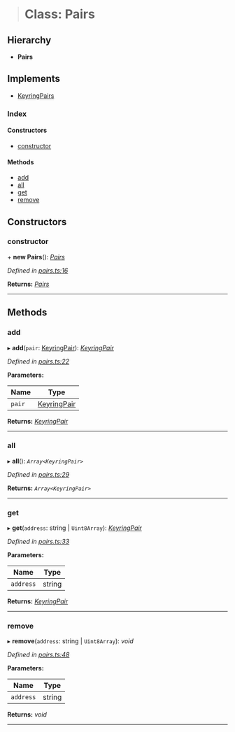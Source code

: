 > # Class: Pairs

## Hierarchy

* **Pairs**

## Implements

* [KeyringPairs](../interfaces/_types_.keyringpairs.md)

### Index

#### Constructors

* [constructor](_pairs_.pairs.md#constructor)

#### Methods

* [add](_pairs_.pairs.md#add)
* [all](_pairs_.pairs.md#all)
* [get](_pairs_.pairs.md#get)
* [remove](_pairs_.pairs.md#remove)

## Constructors

###  constructor

\+ **new Pairs**(): *[Pairs](_pairs_.pairs.md)*

*Defined in [pairs.ts:16](url)*

**Returns:** *[Pairs](_pairs_.pairs.md)*

___

## Methods

###  add

▸ **add**(`pair`: [KeyringPair](../interfaces/_types_.keyringpair.md)): *[KeyringPair](../interfaces/_types_.keyringpair.md)*

*Defined in [pairs.ts:22](url)*

**Parameters:**

Name | Type |
------ | ------ |
`pair` | [KeyringPair](../interfaces/_types_.keyringpair.md) |

**Returns:** *[KeyringPair](../interfaces/_types_.keyringpair.md)*

___

###  all

▸ **all**(): *`Array<KeyringPair>`*

*Defined in [pairs.ts:29](url)*

**Returns:** *`Array<KeyringPair>`*

___

###  get

▸ **get**(`address`: string | `Uint8Array`): *[KeyringPair](../interfaces/_types_.keyringpair.md)*

*Defined in [pairs.ts:33](url)*

**Parameters:**

Name | Type |
------ | ------ |
`address` | string | `Uint8Array` |

**Returns:** *[KeyringPair](../interfaces/_types_.keyringpair.md)*

___

###  remove

▸ **remove**(`address`: string | `Uint8Array`): *void*

*Defined in [pairs.ts:48](url)*

**Parameters:**

Name | Type |
------ | ------ |
`address` | string | `Uint8Array` |

**Returns:** *void*

___